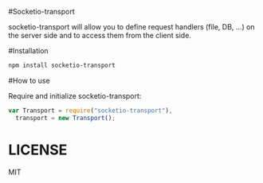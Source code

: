 #Socketio-transport

socketio-transport will allow you to define request handlers (file, DB, ...) on the server side and to access them from the client side.

#Installation

```bash
npm install socketio-transport
```

#How to use

Require and initialize socketio-transport:

```js
var Transport = require("socketio-transport"),
  transport = new Transport();
```


LICENSE
=======

MIT
